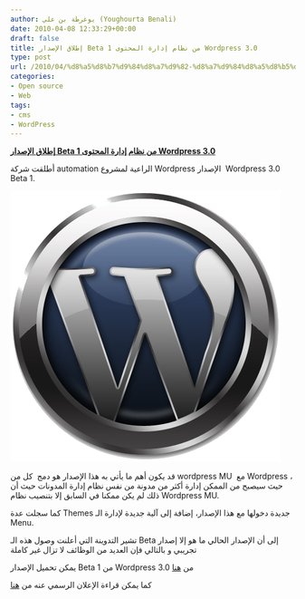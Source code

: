 ```yaml
---
author: يوغرطة بن علي (Youghourta Benali)
date: 2010-04-08 12:33:29+00:00
draft: false
title: إطلاق الإصدار Beta 1 من نظام إدارة المحتوى Wordpress 3.0
type: post
url: /2010/04/%d8%a5%d8%b7%d9%84%d8%a7%d9%82-%d8%a7%d9%84%d8%a5%d8%b5%d8%af%d8%a7%d8%b1-beta-1-%d9%85%d9%86-%d9%86%d8%b8%d8%a7%d9%85-%d8%a5%d8%af%d8%a7%d8%b1%d8%a9-%d8%a7%d9%84%d9%85%d8%ad%d8%aa%d9%88%d9%89-wordpre/
categories:
- Open source
- Web
tags:
- cms
- WordPress
---
```


[**إطلاق الإصدار Beta 1 من نظام إدارة المحتوى Wordpress 3.0**](https://www.it-scoop.com/2010/04/%d8%a5%d8%b7%d9%84%d8%a7%d9%82-%d8%a7%d9%84%d8%a5%d8%b5%d8%af%d8%a7%d8%b1-beta-1-%d9%85%d9%86-%d9%86%d8%b8%d8%a7%d9%85-%d8%a5%d8%af%d8%a7%d8%b1%d8%a9-%d8%a7%d9%84%d9%85%d8%ad%d8%aa%d9%88%d9%89-wordpre/)


أطلقت شركة automation الراعية لمشروع Wordpress الإصدار  Wordpress 3.0 Beta 1.

[![](wordpress-logo.png)
](https://www.it-scoop.com/2010/04/%d8%a5%d8%b7%d9%84%d8%a7%d9%82-%d8%a7%d9%84%d8%a5%d8%b5%d8%af%d8%a7%d8%b1-beta-1-%d9%85%d9%86-%d9%86%d8%b8%d8%a7%d9%85-%d8%a5%d8%af%d8%a7%d8%b1%d8%a9-%d8%a7%d9%84%d9%85%d8%ad%d8%aa%d9%88%d9%89-wordpre/)

قد يكون أهم ما يأتي به هذا الإصدار هو دمج  كل من wordpress MU  مع Wordpress ، حيث سيصبح من الممكن إدارة أكثر من مدونة من نفس نظام إدارة المدونات حيث أن ذلك لم يكن ممكنا في السابق إلا بتنصيب نظام Wordpress MU.

كما سجلت عدة Themes جديدة دخولها مع هذا الإصدار، إضافة إلى آلية جديدة لإدارة الـ Menu.

تشير التدوينة التي أعلنت وصول هذه الـ Beta إلى أن الإصدار الحالي ما هو إلا إصدار تجريبي و بالتالي فإن العديد من الوظائف لا تزال غير كاملة

يمكن تحميل الإصدار Beta 1 من Wordpress 3.0 من [هنا](http://wordpress.org/wordpress-3.0-beta1.zip)

كما يمكن قراءة الإعلان الرسمي عنه من [هنا](http://wordpress.org/development/2010/04/wordpress-3-0-beta-1/)
